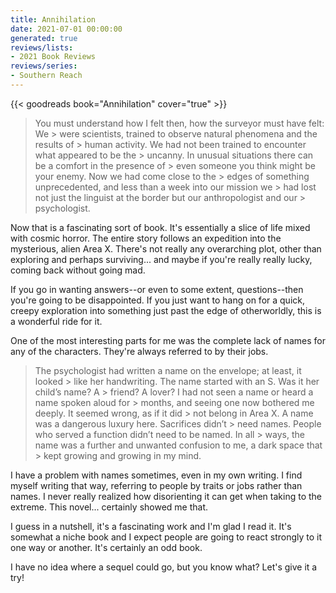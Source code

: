 ```yaml
---
title: Annihilation
date: 2021-07-01 00:00:00
generated: true
reviews/lists:
- 2021 Book Reviews
reviews/series:
- Southern Reach
---
```

{{< goodreads book="Annihilation" cover="true" >}}

> You must understand how I felt then, how the surveyor must have felt: We > were scientists, trained to observe natural phenomena and the results of > human activity. We had not been trained to encounter what appeared to be the > uncanny. In unusual situations there can be a comfort in the presence of > even someone you think might be your enemy. Now we had come close to the > edges of something unprecedented, and less than a week into our mission we > had lost not just the linguist at the border but our anthropologist and our > psychologist.

Now that is a fascinating sort of book. It's essentially a slice of life mixed with cosmic horror. The entire story follows an expedition into the mysterious, alien Area X. There's not really any overarching plot, other than exploring and perhaps surviving... and maybe if you're really really lucky, coming back without going mad.  

<!--more-->

If you go in wanting answers--or even to some extent, questions--then you're going to be disappointed. If you just want to hang on for a quick, creepy exploration into something just past the edge of otherworldly, this is a wonderful ride for it.  

One of the most interesting parts for me was the complete lack of names for any of the characters. They're always referred to by their jobs.  

> The psychologist had written a name on the envelope; at least, it looked > like her handwriting. The name started with an S. Was it her child’s name? A > friend? A lover? I had not seen a name or heard a name spoken aloud for > months, and seeing one now bothered me deeply. It seemed wrong, as if it did > not belong in Area X. A name was a dangerous luxury here. Sacrifices didn’t > need names. People who served a function didn’t need to be named. In all > ways, the name was a further and unwanted confusion to me, a dark space that > kept growing and growing in my mind.

I have a problem with names sometimes, even in my own writing. I find myself writing that way, referring to people by traits or jobs rather than names. I never really realized how disorienting it can get when taking to the extreme. This novel... certainly showed me that.  

I guess in a nutshell, it's a fascinating work and I'm glad I read it. It's somewhat a niche book and I expect people are going to react strongly to it one way or another. It's certainly an odd book.  

I have no idea where a sequel could go, but you know what? Let's give it a try!


